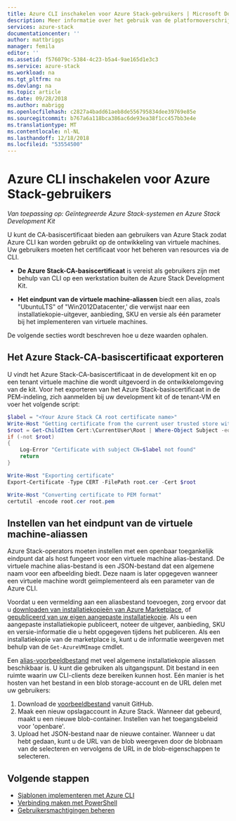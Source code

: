 ```yaml
---
title: Azure CLI inschakelen voor Azure Stack-gebruikers | Microsoft Docs
description: Meer informatie over het gebruik van de platformoverschrijdende opdrachtregelinterface (CLI) om te beheren en implementeren van resources in Azure Stack
services: azure-stack
documentationcenter: ''
author: mattbriggs
manager: femila
editor: ''
ms.assetid: f576079c-5384-4c23-b5a4-9ae165d1e3c3
ms.service: azure-stack
ms.workload: na
ms.tgt_pltfrm: na
ms.devlang: na
ms.topic: article
ms.date: 09/28/2018
ms.author: mabrigg
ms.openlocfilehash: c2827a4badd61aeb8de556795834dee39769e85e
ms.sourcegitcommit: b767a6a118bca386ac6de93ea38f1cc457bb3e4e
ms.translationtype: MT
ms.contentlocale: nl-NL
ms.lasthandoff: 12/18/2018
ms.locfileid: "53554500"
---
```

# <a name="enable-azure-cli-for-azure-stack-users"></a>Azure CLI inschakelen voor Azure Stack-gebruikers

*Van toepassing op: Geïntegreerde Azure Stack-systemen en Azure Stack Development Kit*

U kunt de CA-basiscertificaat bieden aan gebruikers van Azure Stack zodat Azure CLI kan worden gebruikt op de ontwikkeling van virtuele machines. Uw gebruikers moeten het certificaat voor het beheren van resources via de CLI.

* **De Azure Stack-CA-basiscertificaat** is vereist als gebruikers zijn met behulp van CLI op een werkstation buiten de Azure Stack Development Kit.  

* **Het eindpunt van de virtuele machine-aliassen** biedt een alias, zoals "UbuntuLTS" of "Win2012Datacenter,' die verwijst naar een installatiekopie-uitgever, aanbieding, SKU en versie als één parameter bij het implementeren van virtuele machines.  

De volgende secties wordt beschreven hoe u deze waarden ophalen.

## <a name="export-the-azure-stack-ca-root-certificate"></a>Het Azure Stack-CA-basiscertificaat exporteren

U vindt het Azure Stack-CA-basiscertificaat in de development kit en op een tenant virtuele machine die wordt uitgevoerd in de ontwikkelomgeving van de kit. Voor het exporteren van het Azure Stack-basiscertificaat in de PEM-indeling, zich aanmelden bij uw development kit of de tenant-VM en voer het volgende script:

```powershell
$label = "<Your Azure Stack CA root certificate name>"
Write-Host "Getting certificate from the current user trusted store with subject CN=$label"
$root = Get-ChildItem Cert:\CurrentUser\Root | Where-Object Subject -eq "CN=$label" | select -First 1
if (-not $root)
{
    Log-Error "Certificate with subject CN=$label not found"
    return
}

Write-Host "Exporting certificate"
Export-Certificate -Type CERT -FilePath root.cer -Cert $root

Write-Host "Converting certificate to PEM format"
certutil -encode root.cer root.pem
```

## <a name="set-up-the-virtual-machine-aliases-endpoint"></a>Instellen van het eindpunt van de virtuele machine-aliassen

Azure Stack-operators moeten instellen met een openbaar toegankelijk eindpunt dat als host fungeert voor een virtuele machine alias-bestand. De virtuele machine alias-bestand is een JSON-bestand dat een algemene naam voor een afbeelding biedt. Deze naam is later opgegeven wanneer een virtuele machine wordt geïmplementeerd als een parameter van de Azure CLI.  

Voordat u een vermelding aan een aliasbestand toevoegen, zorg ervoor dat u [downloaden van installatiekopieën van Azure Marketplace](azure-stack-download-azure-marketplace-item.md), of [gepubliceerd van uw eigen aangepaste installatiekopie](azure-stack-add-vm-image.md). Als u een aangepaste installatiekopie publiceert, noteer de uitgever, aanbieding, SKU en versie-informatie die u hebt opgegeven tijdens het publiceren. Als een installatiekopie van de marketplace is, kunt u de informatie weergeven met behulp van de ```Get-AzureVMImage``` cmdlet.  

Een [alias-voorbeeldbestand](https://raw.githubusercontent.com/Azure/azure-rest-api-specs/master/arm-compute/quickstart-templates/aliases.json) met veel algemene installatiekopie aliassen beschikbaar is. U kunt die gebruiken als uitgangspunt. Dit bestand in een ruimte waarin uw CLI-clients deze bereiken kunnen host. Eén manier is het hosten van het bestand in een blob storage-account en de URL delen met uw gebruikers:

1. Download de [voorbeeldbestand](https://raw.githubusercontent.com/Azure/azure-rest-api-specs/master/arm-compute/quickstart-templates/aliases.json) vanuit GitHub.
2. Maak een nieuw opslagaccount in Azure Stack. Wanneer dat gebeurd, maakt u een nieuwe blob-container. Instellen van het toegangsbeleid voor 'openbare'.  
3. Upload het JSON-bestand naar de nieuwe container. Wanneer u dat hebt gedaan, kunt u de URL van de blob weergeven door de blobnaam van de selecteren en vervolgens de URL in de blob-eigenschappen te selecteren.

## <a name="next-steps"></a>Volgende stappen

- [Sjablonen implementeren met Azure CLI](azure-stack-deploy-template-command-line.md)
- [Verbinding maken met PowerShell](azure-stack-connect-powershell.md)
- [Gebruikersmachtigingen beheren](azure-stack-manage-permissions.md)
